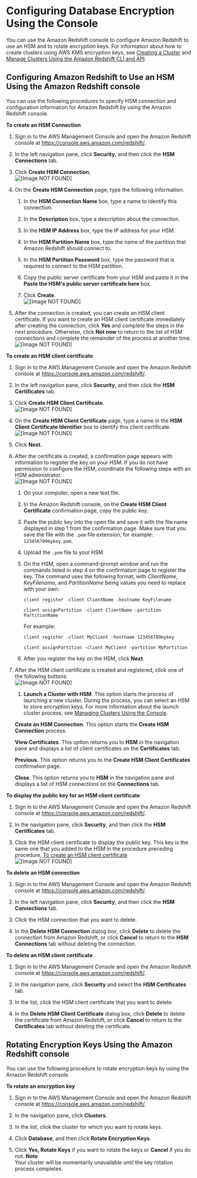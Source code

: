 # Configuring Database Encryption Using the Console<a name="configuring-db-encryption-console"></a>

You can use the Amazon Redshift console to configure Amazon Redshift to use an HSM and to rotate encryption keys\. For information about how to create clusters using AWS KMS encryption keys, see [Creating a Cluster](managing-clusters-console.md#create-cluster) and [Manage Clusters Using the Amazon Redshift CLI and API](manage-clusters-api-cli.md)\.

## Configuring Amazon Redshift to Use an HSM Using the Amazon Redshift console<a name="manage-HSM-console"></a>

You can use the following procedures to specify HSM connection and configuration information for Amazon Redshift by using the Amazon Redshift console\.<a name="create-hsm-connection-task"></a>

**To create an HSM Connection**

1. Sign in to the AWS Management Console and open the Amazon Redshift console at [https://console\.aws\.amazon\.com/redshift/](https://console.aws.amazon.com/redshift/)\.

1. In the left navigation pane, click **Security**, and then click the **HSM Connections** tab\.

1. Click **Create HSM Connection\.**  
![\[Image NOT FOUND\]](http://docs.aws.amazon.com/redshift/latest/mgmt/images/hsm-connections-00.png)

1. On the **Create HSM Connection** page, type the following information:

   1. In the **HSM Connection Name** box, type a name to identify this connection\.

   1. In the **Description** box, type a description about the connection\.

   1. In the **HSM IP Address** box, type the IP address for your HSM\.

   1. In the **HSM Partition Name** box, type the name of the partition that Amazon Redshift should connect to\.

   1. In the **HSM Partition Password** box, type the password that is required to connect to the HSM partition\.

   1. Copy the public server certificate from your HSM and paste it in the **Paste the HSM's public server certificate here** box\.

   1. Click **Create**\.  
![\[Image NOT FOUND\]](http://docs.aws.amazon.com/redshift/latest/mgmt/images/hsm-connections-create-01.png)

1. After the connection is created, you can create an HSM client certificate\. If you want to create an HSM client certificate immediately after creating the connection, click **Yes** and complete the steps in the next procedure\. Otherwise, click **Not now** to return to the list of HSM connections and complete the remainder of the process at another time\.  
![\[Image NOT FOUND\]](http://docs.aws.amazon.com/redshift/latest/mgmt/images/hsm-connections-create-02.png)<a name="create-hsm-client-cert-task"></a>

**To create an HSM client certificate**

1. Sign in to the AWS Management Console and open the Amazon Redshift console at [https://console\.aws\.amazon\.com/redshift/](https://console.aws.amazon.com/redshift/)\.

1. In the left navigation pane, click **Security**, and then click the **HSM Certificates** tab\.

1. Click **Create HSM Client Certificate**\.  
![\[Image NOT FOUND\]](http://docs.aws.amazon.com/redshift/latest/mgmt/images/hsm-client-cert-00.png)

1. On the **Create HSM Client Certificate** page, type a name in the **HSM Client Certificate Identifier** box to identify this client certificate\.  
![\[Image NOT FOUND\]](http://docs.aws.amazon.com/redshift/latest/mgmt/images/hsm-client-cert-create-01.png)

1. Click **Next**\.

1. After the certificate is created, a confirmation page appears with information to register the key on your HSM\. If you do not have permission to configure the HSM, coordinate the following steps with an HSM administrator\.  
![\[Image NOT FOUND\]](http://docs.aws.amazon.com/redshift/latest/mgmt/images/hsm-client-cert-create-02.png)

   1. On your computer, open a new text file\.

   1. In the Amazon Redshift console, on the **Create HSM Client Certificate** confirmation page, copy the public key\.

   1. Paste the public key into the open file and save it with the file name displayed in step 1 from the confirmation page\. Make sure that you save the file with the `.pem` file extension, for example: `123456789mykey.pem`\.

   1. Upload the `.pem` file to your HSM\.

   1. On the HSM, open a command\-prompt window and run the commands listed in step 4 on the confirmation page to register the key\. The command uses the following format, with *ClientName*, *KeyFilename*, and *PartitionName* being values you need to replace with your own:

      `client register -client ClientName -hostname KeyFilename`

      `client assignPartition -client ClientName -partition PartitionName`

      For example:

      `client register -client MyClient -hostname 123456789mykey`

      `client assignPartition -client MyClient -partition MyPartition`

   1. After you register the key on the HSM, click **Next**\.

1. After the HSM client certificate is created and registered, click one of the following buttons:  
![\[Image NOT FOUND\]](http://docs.aws.amazon.com/redshift/latest/mgmt/images/hsm-client-cert-create-03.png)

   1. **Launch a Cluster with HSM**\. This option starts the process of launching a new cluster\. During the process, you can select an HSM to store encryption keys\. For more information about the launch cluster process, see [Managing Clusters Using the Console](managing-clusters-console.md)\.

     **Create an HSM Connection**\. This option starts the **Create HSM Connection** process\.

     **View Certificates**\. This option returns you to **HSM** in the navigation pane and displays a list of client certificates on the **Certificates** tab\.

     **Previous**\. This option returns you to the **Create HSM Client Certificates** confirmation page\.

     **Close**\. This option returns you to **HSM** in the navigation pane and displays a list of HSM connections on the **Connections** tab\.<a name="display-hsm-client-cert-task"></a>

**To display the public key for an HSM client certificate**

1. Sign in to the AWS Management Console and open the Amazon Redshift console at [https://console\.aws\.amazon\.com/redshift/](https://console.aws.amazon.com/redshift/)\.

1.  In the navigation pane, click **Security**, and then click the **HSM Certificates** tab\. 

1. Click the HSM client certificate to display the public key\. This key is the same one that you added to the HSM in the procedure preceding procedure, [To create an HSM client certificate](#create-hsm-client-cert-task)   
![\[Image NOT FOUND\]](http://docs.aws.amazon.com/redshift/latest/mgmt/images/hsm-client-cert-details.png)<a name="delete-hsm-connection-task"></a>

**To delete an HSM connection**

1. Sign in to the AWS Management Console and open the Amazon Redshift console at [https://console\.aws\.amazon\.com/redshift/](https://console.aws.amazon.com/redshift/)\.

1. In the left navigation pane, click **Security**, and then click the **HSM Connections** tab\.

1. Click the HSM connection that you want to delete\.

1. In the **Delete HSM Connection** dialog box, click **Delete** to delete the connection from Amazon Redshift, or click **Cancel** to return to the **HSM Connections** tab without deleting the connection\.<a name="delete-hsm-client-cert-task"></a>

**To delete an HSM client certificate**

1. Sign in to the AWS Management Console and open the Amazon Redshift console at [https://console\.aws\.amazon\.com/redshift/](https://console.aws.amazon.com/redshift/)\.

1. In the navigation pane, click **Security** and select the **HSM Certificates** tab\.

1. In the list, click the HSM client certificate that you want to delete\.

1. In the **Delete HSM Client Certificate** dialog box, click **Delete** to delete the certificate from Amazon Redshift, or click **Cancel** to return to the **Certificates** tab without deleting the certificate\.

## Rotating Encryption Keys Using the Amazon Redshift console<a name="manage-key-rotation-console"></a>

You can use the following procedure to rotate encryption keys by using the Amazon Redshift console\.<a name="rotate-encryption-key-task"></a>

**To rotate an encryption key**

1. Sign in to the AWS Management Console and open the Amazon Redshift console at [https://console\.aws\.amazon\.com/redshift/](https://console.aws.amazon.com/redshift/)\.

1. In the navigation pane, click **Clusters**\.

1. In the list, click the cluster for which you want to rotate keys\.

1. Click **Database**, and then click **Rotate Encryption Keys**\.

1. Click **Yes, Rotate Keys** if you want to rotate the keys or **Cancel** if you do not\.
**Note**  
Your cluster will be momentarily unavailable until the key rotation process completes\.